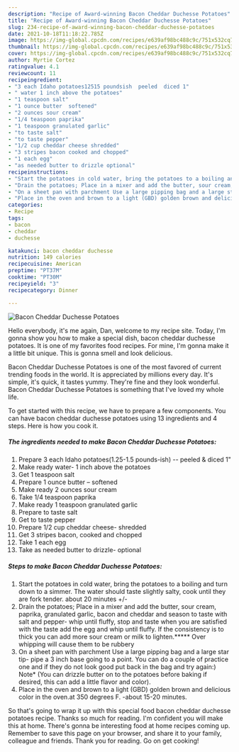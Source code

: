 ```yaml
---
description: "Recipe of Award-winning Bacon Cheddar Duchesse Potatoes"
title: "Recipe of Award-winning Bacon Cheddar Duchesse Potatoes"
slug: 234-recipe-of-award-winning-bacon-cheddar-duchesse-potatoes
date: 2021-10-18T11:18:22.785Z
image: https://img-global.cpcdn.com/recipes/e639af98bc488c9c/751x532cq70/bacon-cheddar-duchesse-potatoes-recipe-main-photo.jpg
thumbnail: https://img-global.cpcdn.com/recipes/e639af98bc488c9c/751x532cq70/bacon-cheddar-duchesse-potatoes-recipe-main-photo.jpg
cover: https://img-global.cpcdn.com/recipes/e639af98bc488c9c/751x532cq70/bacon-cheddar-duchesse-potatoes-recipe-main-photo.jpg
author: Myrtie Cortez
ratingvalue: 4.1
reviewcount: 11
recipeingredient:
- "3 each Idaho potatoes12515 poundsish  peeled  diced 1"
- " water 1 inch above the potatoes"
- "1 teaspoon salt"
- "1 ounce butter  softened"
- "2 ounces sour cream"
- "1/4 teaspoon paprika"
- "1 teaspoon granulated garlic"
- "to taste salt"
- "to taste pepper"
- "1/2 cup cheddar cheese shredded"
- "3 stripes bacon cooked and chopped"
- "1 each egg"
- "as needed butter to drizzle optional"
recipeinstructions:
- "Start the potatoes in cold water, bring the potatoes to a boiling and turn down to a simmer. The water should taste slightly salty, cook until they are fork tender. about 20 minutes +/-"
- "Drain the potatoes; Place in a mixer and add the butter, sour cream, paprika, granulated garlic, bacon and cheddar and season to taste with salt and pepper- whip until fluffy, stop and taste when you are satisfied with the taste add the egg and whip until fluffy. If the consistency is to thick you can add more sour cream or milk to lighten.***** Over whipping will cause them to be rubbery"
- "On a sheet pan with parchment Use a large pipping bag and a large star tip- pipe a 3 inch base going to a point. You can do a couple of practice one and if they do not look good put back in the bag and try again:) Note* (You can drizzle butter on to the potatoes before baking if desired, this can add a little flavor and color)."
- "Place in the oven and brown to a light (GBD) golden brown and delicious color in the oven.at 350 degrees F. -about 15-20 minutes."
categories:
- Recipe
tags:
- bacon
- cheddar
- duchesse

katakunci: bacon cheddar duchesse 
nutrition: 149 calories
recipecuisine: American
preptime: "PT37M"
cooktime: "PT30M"
recipeyield: "3"
recipecategory: Dinner

---
```



![Bacon Cheddar Duchesse Potatoes](https://img-global.cpcdn.com/recipes/e639af98bc488c9c/751x532cq70/bacon-cheddar-duchesse-potatoes-recipe-main-photo.jpg)

Hello everybody, it's me again, Dan, welcome to my recipe site. Today, I'm gonna show you how to make a special dish, bacon cheddar duchesse potatoes. It is one of my favorites food recipes. For mine, I'm gonna make it a little bit unique. This is gonna smell and look delicious.



Bacon Cheddar Duchesse Potatoes is one of the most favored of current trending foods in the world. It is appreciated by millions every day. It's simple, it's quick, it tastes yummy. They're fine and they look wonderful. Bacon Cheddar Duchesse Potatoes is something that I've loved my whole life.


To get started with this recipe, we have to prepare a few components. You can have bacon cheddar duchesse potatoes using 13 ingredients and 4 steps. Here is how you cook it.

<!--inarticleads1-->

##### The ingredients needed to make Bacon Cheddar Duchesse Potatoes:

1. Prepare 3 each Idaho potatoes(1.25-1.5 pounds-ish) -- peeled &amp; diced 1&#34;
1. Make ready  water- 1 inch above the potatoes
1. Get 1 teaspoon salt
1. Prepare 1 ounce butter – softened
1. Make ready 2 ounces sour cream
1. Take 1/4 teaspoon paprika
1. Make ready 1 teaspoon granulated garlic
1. Prepare to taste salt
1. Get to taste pepper
1. Prepare 1/2 cup cheddar cheese- shredded
1. Get 3 stripes bacon, cooked and chopped
1. Take 1 each egg
1. Take as needed butter to drizzle- optional




<!--inarticleads2-->

##### Steps to make Bacon Cheddar Duchesse Potatoes:

1. Start the potatoes in cold water, bring the potatoes to a boiling and turn down to a simmer. The water should taste slightly salty, cook until they are fork tender. about 20 minutes +/-
1. Drain the potatoes; Place in a mixer and add the butter, sour cream, paprika, granulated garlic, bacon and cheddar and season to taste with salt and pepper- whip until fluffy, stop and taste when you are satisfied with the taste add the egg and whip until fluffy. If the consistency is to thick you can add more sour cream or milk to lighten.***** Over whipping will cause them to be rubbery
1. On a sheet pan with parchment Use a large pipping bag and a large star tip- pipe a 3 inch base going to a point. You can do a couple of practice one and if they do not look good put back in the bag and try again:) Note* (You can drizzle butter on to the potatoes before baking if desired, this can add a little flavor and color).
1. Place in the oven and brown to a light (GBD) golden brown and delicious color in the oven.at 350 degrees F. -about 15-20 minutes.




So that's going to wrap it up with this special food bacon cheddar duchesse potatoes recipe. Thanks so much for reading. I'm confident you will make this at home. There's gonna be interesting food at home recipes coming up. Remember to save this page on your browser, and share it to your family, colleague and friends. Thank you for reading. Go on get cooking!
